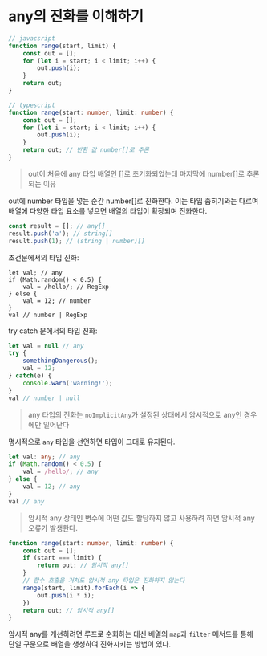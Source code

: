 # any의 진화를 이해하기

```typescript
// javacsript
function range(start, limit) {
	const out = [];
	for (let i = start; i < limit; i++) {
		out.push(i);
	}
	return out;
}

// typescript
function range(start: number, limit: number) {
	const out = [];
	for (let i = start; i < limit; i++) {
		out.push(i);
	}
	return out; // 반환 값 number[]로 추론
}
```

> out이 처음에 any 타입 배열인 []로 초기화되었는데 마지막에 number[]로 추론되는 이유

out에 number 타입을 넣는 순간 number[]로 진화한다.
이는 타입 좁히기와는 다르며 배열에 다양한 타입 요소를 넣으면 배열의 타입이 확장되며 진화한다.

```typescript
const result = []; // any[]
result.push('a'); // string[]
result.push(1); // (string | number)[]
```

조건문에서의 타입 진화:

```
let val; // any
if (Math.random() < 0.5) {
	val = /hello/; // RegExp
} else {
	val = 12; // number
}
val // number | RegExp
```

try catch 문에서의 타입 진화:

```typescript
let val = null // any
try {
	somethingDangerous();
	val = 12;
} catch(e) {
	console.warn('warning!');
}
val // number | null
```

> any 타입의 진화는 `noImplicitAny`가 설정된 상태에서 암시적으로 any인 경우에만 일어난다

명시적으로 `any` 타입을 선언하면 타입이 그대로 유지된다.

```typescript
let val: any; // any
if (Math.random() < 0.5) {
	val = /hello/; // any
} else {
	val = 12; // any
}
val // any
```

> 암시적 any 상태인 변수에 어떤 값도 할당하지 않고 사용하려 하면 암시적 any 오류가 발생한다.

```typescript
function range(start: number, limit: number) {
	const out = [];
	if (start === limit) {
		return out; // 암시적 any[]
	}
	// 함수 호출을 거쳐도 암시적 any 타입은 진화하지 않는다
	range(start, limit).forEach(i => {
		out.push(i * i);
	})
	return out; // 암시적 any[]
}
```

암시적 any를 개선하려면 루프로 순회하는 대신 배열의 `map`과 `filter` 메서드를 통해 단일 구문으로 배열을 생성하여 진화시키는 방법이 있다.